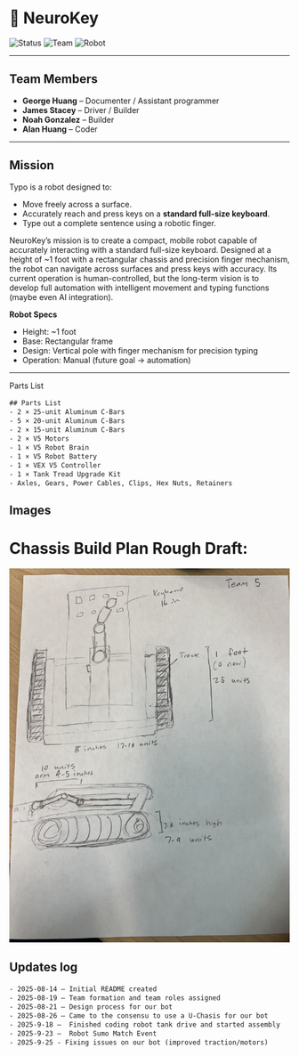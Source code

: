 # 🧠 NeuroKey

![Status](https://img.shields.io/badge/Status-In%20Progress-blue)
![Team](https://img.shields.io/badge/Team-4%20Members-purple)
![Robot](https://img.shields.io/badge/Robot-Typo-orange)

---

## Team Members
- **George Huang** – Documenter / Assistant programmer
- **James Stacey** – Driver / Builder  
- **Noah Gonzalez** – Builder
- **Alan Huang** – Coder

---

## Mission
Typo is a robot designed to:  
- Move freely across a surface.  
- Accurately reach and press keys on a **standard full-size keyboard**.  
- Type out a complete sentence using a robotic finger.  

NeuroKey’s mission is to create a compact, mobile robot capable of accurately interacting with a standard full-size keyboard.
Designed at a height of ~1 foot with a rectangular chassis and precision finger mechanism, the robot can navigate across surfaces and press keys with accuracy. Its current operation is human-controlled, but the long-term vision is to develop full automation with intelligent movement and typing functions (maybe even AI integration).

**Robot Specs**  
- Height: ~1 foot  
- Base: Rectangular frame  
- Design: Vertical pole with finger mechanism for precision typing  
- Operation: Manual (future goal → automation)  

---

Parts List
```ansi
## Parts List
- 2 × 25-unit Aluminum C-Bars  
- 5 × 20-unit Aluminum C-Bars  
- 2 × 15-unit Aluminum C-Bars  
- 2 × V5 Motors  
- 1 × V5 Robot Brain  
- 1 × V5 Robot Battery  
- 1 × VEX V5 Controller  
- 1 × Tank Tread Upgrade Kit  
- Axles, Gears, Power Cables, Clips, Hex Nuts, Retainers  
```
## Images

# Chassis Build Plan Rough Draft:
![Chassis Build Plan](images/IMG_6245.jpeg)

## Updates log
```ansi
- 2025-08-14 – Initial README created 
- 2025-08-19 – Team formation and team roles assigned
- 2025-08-21 – Design process for our bot
- 2025-08-26 – Came to the consensu to use a U-Chasis for our bot
- 2025-9-18 –  Finished coding robot tank drive and started assembly
- 2025-9-23 –  Robot Sumo Match Event
- 2025-9-25 - Fixing issues on our bot (improved traction/motors)


